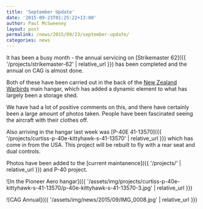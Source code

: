 ```yaml
---
title: 'September Update'
date: '2015-09-23T01:25:22+13:00'
author: Paul McSweeney
layout: post
permalink: /news/2015/09/23/september-update/
categories: news
---
```


It has been a busy month - the annual servicing on [Strikemaster 62]({{ '/projects/strikemaster-62' | relative_url }}) has been completed and the annual on CAG is almost done. 

Both of these have been carried out in the back of the [New Zealand Warbirds](https://nzwarbirds.org.nz/) main hangar, which has added a dynamic element to what has largely been a storage shed. 

We have had a lot of positive comments on this, and there have certainly been a large amount of photos taken. People have been fascinated seeing the aircraft with their clothes off.

Also arriving in the hangar last week was [P-40E 41-13570]({{ '/projects/curtiss-p-40e-kittyhawk-s-41-13570' | relative_url }}) which has come in from the USA. This project will be rebuilt to fly with a rear seat and dual controls.

Photos have been added to the [current maintanence]({{ '/projects/' | relative_url }}) and P-40 project.

![In the Pioneer Aero hangar]({{ '/assets/img/projects/curtiss-p-40e-kittyhawk-s-41-13570/p-40e-kittyhawk-s-41-13570-3.jpg' | relative_url }})

![CAG Annual]({{ '/assets/img/news/2015/09/IMG_0008.jpg' | relative_url }})
